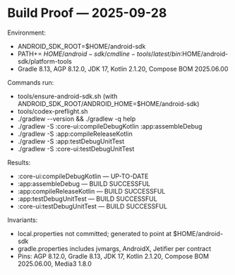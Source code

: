 # Build Proof — 2025-09-28

Environment:
- ANDROID_SDK_ROOT=$HOME/android-sdk
- PATH+= $HOME/android-sdk/cmdline-tools/latest/bin:$HOME/android-sdk/platform-tools
- Gradle 8.13, AGP 8.12.0, JDK 17, Kotlin 2.1.20, Compose BOM 2025.06.00

Commands run:
- tools/ensure-android-sdk.sh (with ANDROID_SDK_ROOT/ANDROID_HOME=$HOME/android-sdk)
- tools/codex-preflight.sh
- ./gradlew --version && ./gradlew -q help
- ./gradlew -S :core-ui:compileDebugKotlin :app:assembleDebug
- ./gradlew -S :app:compileReleaseKotlin
- ./gradlew -S :app:testDebugUnitTest
- ./gradlew -S :core-ui:testDebugUnitTest

Results:
- :core-ui:compileDebugKotlin — UP-TO-DATE
- :app:assembleDebug — BUILD SUCCESSFUL
- :app:compileReleaseKotlin — BUILD SUCCESSFUL
- :app:testDebugUnitTest — BUILD SUCCESSFUL
- :core-ui:testDebugUnitTest — BUILD SUCCESSFUL

Invariants:
- local.properties not committed; generated to point at $HOME/android-sdk
- gradle.properties includes jvmargs, AndroidX, Jetifier per contract
- Pins: AGP 8.12.0, Gradle 8.13, JDK 17, Kotlin 2.1.20, Compose BOM 2025.06.00, Media3 1.8.0

